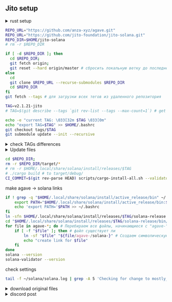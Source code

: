 ## Jito setup

<details>
<summary>rust setup</summary>

```bash
curl https://sh.rustup.rs -sSf | sh
source $HOME/.cargo/env
rustup component add rustfmt
```

```bash
. "$HOME/.cargo/env"
rustup show
```

```bash
apt update
apt install libssl-dev libudev-dev pkg-config zlib1g-dev llvm clang cmake make libprotobuf-dev protobuf-compiler -y
```

</details>


```bash
REPO_URL="https://github.com/anza-xyz/agave.git"
REPO_URL="https://github.com/jito-foundation/jito-solana.git"
REPO_DIR=$HOME/jito-solana
# rm -r $REPO_DIR
```

```bash
if [ -d $REPO_DIR ]; then 
  cd $REPO_DIR; 
  git fetch origin; 
  git reset --hard origin/master # сбросить локальную ветку до последнего коммита из git
else
  cd
  git clone $REPO_URL --recurse-submodules $REPO_DIR
  cd $REPO_DIR
fi
git fetch --tags # для загрузки всех тегов из удаленного репозитория
```

```bash
TAG=v2.1.21-jito
# TAG=$(git describe --tags `git rev-list --tags --max-count=1`) # get last TAG
```

```bash
echo -e "current TAG: \033[32m $TAG \033[0m"
echo "export TAG=$TAG" >> $HOME/.bashrc
git checkout tags/$TAG
git submodule update --init --recursive
```

<details>
<summary>check TAGs differences </summary>

[JitoGit](https://github.com/jito-foundation/jito-solana/releases) | [AgaveGit](https://github.com/anza-xyz/agave/releases)
```bash
TAG1=v2.1.18-jito
```

```bash
GREEN=$'\033[32m'; RED=$'\033[31m'; YELLOW=$'\033[33m'; BLUE=$'\033[34m'; CLEAR=$'\033[0m'
FILES=(
    "core/src/consensus.rs"
    "core/src/consensus/progress_map.rs"
    "core/src/consensus/fork_choice.rs"
    "core/src/replay_stage.rs"
    "core/src/vote_simulator.rs"
    "programs/vote/src/vote_state/mod.rs"
    "sdk/program/src/vote/state/mod.rs"
)
echo -e "\n  - TAGs $BLUE$TAG$CLEAR & $BLUE$TAG1$CLEAR differences - "
for FILE in "${FILES[@]}"; do
    DIFF=$(git diff "$TAG" "$TAG1" -- "$FILE") # различия между тегами
    if [ -n "$DIFF" ]; then
        echo -e "${RED}files are different:${CLEAR} $FILE"
        # echo "$DIFF"  # Выводим различия
    else
        echo -e "${GREEN}files the same:${CLEAR} $FILE"
    fi
done

```

</details>

<details>
<summary> Update files </summary>

### v2.1.xx
```bash

curl -o $REPO_DIR/core/src/consensus.rs https://raw.githubusercontent.com/Vahhhh/solana-hohlas/main/Jito/files/v2.1/consensus.rs
curl -o $REPO_DIR/core/src/consensus/progress_map.rs https://raw.githubusercontent.com/Vahhhh/solana-hohlas/main/Jito/files/v2.1/progress_map.rs
curl -o $REPO_DIR/core/src/consensus/fork_choice.rs https://raw.githubusercontent.com/Vahhhh/solana-hohlas/main/Jito/files/v2.1/fork_choice.rs
curl -o $REPO_DIR/core/src/replay_stage.rs https://raw.githubusercontent.com/Vahhhh/solana-hohlas/main/Jito/files/v2.1/replay_stage.rs
curl -o $REPO_DIR/core/src/vote_simulator.rs https://raw.githubusercontent.com/Vahhhh/solana-hohlas/main/Jito/files/v2.1/vote_simulator.rs
curl -o $REPO_DIR/programs/vote/src/vote_state/mod.rs https://raw.githubusercontent.com/Vahhhh/solana-hohlas/main/Jito/files/v2.1/mod.rs
curl -o $REPO_DIR/sdk/program/src/vote/state/mod.rs https://raw.githubusercontent.com/Vahhhh/solana-hohlas/main/Jito/files/v2.1/mod_sdk.rs
curl -o $HOME/solana/mostly_confirmed_threshold https://raw.githubusercontent.com/Vahhhh/solana-hohlas/main/Jito/files/v2.1/mostly_confirmed_threshold
echo -e "replace files for \033[32m V2.1.x \033[0m versions "
```


### v2.0.xx
```bash

curl -o $REPO_DIR/core/src/consensus.rs https://raw.githubusercontent.com/Hohlas/solana/main/Jito/files/v2.0/consensus.rs
curl -o $REPO_DIR/core/src/consensus/progress_map.rs https://raw.githubusercontent.com/Hohlas/solana/main/Jito/files/v2.0/progress_map.rs
curl -o $REPO_DIR/core/src/replay_stage.rs https://raw.githubusercontent.com/Hohlas/solana/main/Jito/files/v2.0/replay_stage.rs
curl -o $REPO_DIR/core/src/vote_simulator.rs https://raw.githubusercontent.com/Hohlas/solana/main/Jito/files/v2.0/vote_simulator.rs
curl -o $REPO_DIR/programs/vote/src/vote_state/mod.rs https://raw.githubusercontent.com/Hohlas/solana/main/Jito/files/v2.0/mod.rs
curl -o $REPO_DIR/sdk/program/src/vote/state/mod.rs https://raw.githubusercontent.com/Hohlas/solana/main/Jito/files/v2.0/mod_sdk.rs
curl -o $HOME/solana/mostly_confirmed_threshold https://raw.githubusercontent.com/Hohlas/solana/main/Jito/files/v2.0/mostly_confirmed_threshold
echo -e "replace files for \033[32m V2.0.x \033[0m versions "
```
---

</details>

```bash
cd $REPO_DIR;
rm -r $REPO_DIR/target/*
# rm -r $HOME/.local/share/solana/install/releases/$TAG
# ./cargo build # to target/debug/
CI_COMMIT=$(git rev-parse HEAD) scripts/cargo-install-all.sh --validator-only ~/.local/share/solana/install/releases/"$TAG"/solana-release
```

make agave -> solana links
```bash
if ! grep -q "$HOME/.local/share/solana/install/active_release/bin" ~/.bashrc; then
    export PATH="$HOME/.local/share/solana/install/active_release/bin:$PATH"
    echo 'export PATH='$PATH >> ~/.bashrc
fi
ln -sfn $HOME/.local/share/solana/install/releases/$TAG/solana-release $HOME/.local/share/solana/install/active_release
cd "$HOME/.local/share/solana/install/releases/$TAG/solana-release/bin/"
for file in agave-*; do # Перебираем все файлы, начинающиеся с "agave-"
    if [ -f "$file" ]; then # файл существует ли 
        ln -sf "$file" "${file/agave-/solana-}" # Создаем символическую ссылку
        echo "create link for $file"
    fi
done
solana --version
solana-validator --version
```
check settings
```bash
tail -f ~/solana/solana.log | grep -A 5 'Checking for change to mostly_confirmed_threshold'
```

<details>
<summary>download original files</summary>

```bash
TAG=v2..
FILES_DIR=$HOME/files
mkdir -p $HOME/files
rm -r $HOME/files/*
REPO_URL="jito-foundation/jito-solana/refs/tags/$TAG-jito"
REPO_URL="anza-xyz/agave/refs/tags/$TAG"
```

```bash
rm -r $FILES_DIR/*
curl -o $FILES_DIR/consensus.rs https://raw.githubusercontent.com/$REPO_URL/core/src/consensus.rs
curl -o $FILES_DIR/progress_map.rs https://raw.githubusercontent.com/$REPO_URL/core/src/consensus/progress_map.rs
curl -o $FILES_DIR/replay_stage.rs https://raw.githubusercontent.com/$REPO_URL/core/src/replay_stage.rs
curl -o $FILES_DIR/fork_choice.rs https://raw.githubusercontent.com/$REPO_URL/core/src/consensus/fork_choice.rs
curl -o $FILES_DIR/vote_simulator.rs https://raw.githubusercontent.com/$REPO_URL/core/src/vote_simulator.rs
curl -o $FILES_DIR/mod.rs https://raw.githubusercontent.com/$REPO_URL/programs/vote/src/vote_state/mod.rs
curl -o $FILES_DIR/mod_sdk.rs https://raw.githubusercontent.com/$REPO_URL/sdk/program/src/vote/state/mod.rs
echo -e "get files from \033[32m $REPO_URL \033[0m ok "
```

</details>


<details>
<summary>discord post</summary>

[Shinobi discord post](https://discord.com/channels/428295358100013066/673718028323782674/1281017905454121035)
Some of this was implemented before I really even knew Rust so it's a little hokey.  In particular, the configuration mechanism that provides tunable parameters is gross and just re-reads a config file once per minute to get updated values.

The config file is stored in the validator's root directory and is called "mostly_confirmed_threshold".  If it doesn't exist, the mods do nothing.  If it does exist, then it is a simple file with four values in sequence:

The first number is the "mostly confirmed threshold".  A slot is considered "mostly confirmed" if it has achieved this fraction of stake-weighted votes.  For example, 0.55 would mean that once a slot has received 55% of stake-weighted votes, it is "mostly confirmed".  The higher this number, the more "conservative" the voting -- a high number will prevent the validator from voting until a large fraction of the rest of the cluster has already voted on a slot.  Higher numbers cause a greater degree of "induced lag".
The second number is the number of slots beyond the most recent "mostly confirmed" slot that will be voted on regardless of how much stake weight it has on it.  For example, 2 would mean that the validator will vote two slots ahead of the most recent mostly confirmed slot without making any other considerations.  Lower numbers cause a greater degree of "induced lag".
The third number is either 0, 1 or 2.  If 0, no additional processing is done.  If 1, then after a skip (i.e. after a gap in votable slots), the validator will not vote on the next slot after the skip until that slot has achieved "mostly confirmed threshold".  This essentially makes the second value ("slots beyond the most recent mostly confirmed slot that will be voted on) 0 right after a skip.  If 2, then the same will apply except that rather than "mostly confirmed threshold", actual consensus would be used.  2 is a very laggy parameter and should not be used; it means that after skips, the validator will not contribute to consensus, ever, and will always wait for consensus before voting after a skip.  I personally don't think any value other than 0 for this parameter is worthwhile.  I used to try enabling 1 but I don't think it had an appreciable benefit.
The fourth number is the "escape hatch" distance, which will cause the mods to turn themselves off temporarily if there have been this number of slots without any votes cast by the current validator.  This is meant to be a safeguard in case there is something wrong with the mods that causes voting to stop due to a bug or mis-design, or in case the whole cluster for some reason is having a hard time achieving consensus and the mods might be partially the cause.

I personally use these values: 0.45 4 0 24.  These add extremely little lag, an imperceptible amount, because the "mostly confirmed threshold" is pretty low at 0.45, and the "number of slots beyond" is relatively high at 4.

---

The mods work by taking the next votable slot that the stock code base detects as potentially ready to be voted for, and then applying some additional criteria before voting.  Those criteria are defined by the values I just presented above.  The mod does not alter any of the existing code for selecting when a slot is votable; so existing fork avoidance in the stock code is always applied.  The only additional fork avoidance applied after that is due to the parameters listed above.

In addition, the mods:

Backfill votes.  This is the technique where if slot A has been voted on in the past, and the next slot that the existing validator code base says could be voted on is slot E, then if B, C, and D are also votable, then votes for these slots are added in.  This is a big part of creating "higher committment" to the current fork which gets more vote credits but then becomes more penalized if the current fork ends up dying.

Don't expire slots that don't need to be expired.  The existing code base still "acts like" the old "Vote tx" based code, that expires votes out of the tower according to the original tower design.  But that's no longer necessary with VoteStateUpdate which changed consensus rules and doesn't require this expiration.  Not expiring these votes leaves more votes in the tower which then earns more credits; but again, this leads to being more committed to the current fork so more penalized if the current fork dies.

Also the mods prune out votes that haven't been cast yet if voting on those slots would take committment to the current fork beyond 64 slots.  This is a counterbalance to the extra committment that can result from backfill and non-expiry.  It can result in slightly fewer credits earned in rare cases (this occurs a couple of times per epoch typically) but can prevent a very long lockout that could occur without this.

---

The way I visualize voting on Solana is like this: we're all a part of a giant pack of wolves all trying to hunt the same prey.  At any given time, some wolves will be at the forefront of the pack and a few steps closer to the prey than others; but if these wolves get too far out ahead, it may end up being the case that the pack as a whole moves elsewhere (new prey is discovered) and they are segregated and then have to catch up again.  As a wolf in the pack, I am willing to go a few steps ahead of most of the pack (in my case, 4 steps ahead of 45% of the rest of the pack), but once most of the pack gets too far behind (another way of saying, I get too far ahead), I stop and wait for them to catch up.

Stopping and waiting for them to catch up can be seen as a kind of lag (because I'm no longer running as fast as I can, I'm pausing while waiting for the rest of the group), but at the same time, it's also a valid safety net to prevent me from getting so far ahead that I am very likely to lose the pack.

I don't feel obligated to go as far ahead of the pack as I can, I only need to be willing to always go a bit ahead.  If all wolves allow themselves to go a bit ahead, but none allow themselves to go too far ahead, then the pack always progresses because there are always some wolves at the forefront leading the way.

The existing code base already has its own criteria: it will go up to 8 steps ahead of 38% of the pack.  One could argue that this is more pack-friendly because the leaders are willing to lead from that much further ahead; but in my opinion, if the pack can't keep up, then there's no real value in going that much further ahead.  4 steps is fine.

---

FWIW I've been using these specific mods for over a year, and similar mods (implemented much more poorly but with approximately the same effect) for two years before that.  Never an issue.
Also be aware that if you use really extreme values (i.e. greater than 0.66 for mostly confirmed threshold, greater than 8 for vote-ahead), it's possible for your voting to break.  I have experimented with values like that in the past and had some issues.  I would not recommend greater than 0.6 for mostly confirmed threshold, or greater than 4 for vote-ahead.

In terms of what could be improved to get those additional credits:
There may be edge cases I don't understand/haven't thought through where votes are being pruned out for safety that they don't need to be.  In other words, this code might be a little too conservative and might be missing some votes sometimes.
There may be other ways to do fork avoidance that would be better at avoiding forks; although if those techniques introduce more waiting for info sometimes then they are inducing more artificial lag and that needs to be considered.
There may be ways to alter the existing code base's selection of "next slot to vote on" so that it is either faster or less likely to choose a dying fork or both; I didn't mess with that code because I didn't want to break it and it has to deal with a lot of edge cases that could cause cluster breakage.  So tread carefully.
Heuristics for predicting when a fork is likely to die.  Could keep historical data from which the likelihood that a slot is going to be skipped on factors like how often the leader is skipped, how slow the shreds are coming, whether or not the subsequent leader often skips its predecessor, etc.  Better prediction would mean voting on the wrong fork less often, and voting on the wrong fork is almost entirely the reason that vote credits are missed, so more accurate fork prediction leading to better dead-fork avoidance would be very beneficial.



</details>

